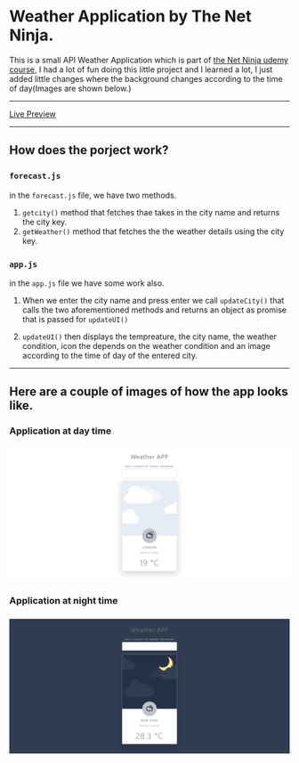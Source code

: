 # Weather Application by The Net Ninja.

This is a small API Weather Application which is part of [the Net Ninja udemy course](https://www.udemy.com/course/modern-javascript-from-novice-to-ninja/ "Javascript Course"), I had a lot of fun doing this little project and I learned a lot, I just added little changes where the background changes according to the time of day(Images are shown below.)

---

[Live Preview](https://mohammedghazaly.github.io/Weather-APP/)

---
## How does the porject work?

### `forecast.js`

in the `forecast.js` file, we have two methods.

1. `getcity()` method that fetches thae takes in the city name and returns the city key.
2. `getWeather()` method that fetches the the weather details using the city key.

### `app.js`

in the `app.js` file we have some work also.

1. When we enter the city name and press enter we call `updateCity()` that calls the two aforementioned methods and returns an object as promise that is passed for `updateUI()`

2. `updateUI()` then displays the tempreature, the city name, the weather condition, icon the depends on the weather condition and an image according to the time of day of the entered city.

---

## Here are a couple of images of how the app looks like.

### Application at day time

![Weather App when it's day time](./img/project%20images/Weather%20App%20day%20time.png.png)

### Application at night time

### ![Weather app when it's night time](./img/project%20images/Weather%20App%20night%20time.png)
